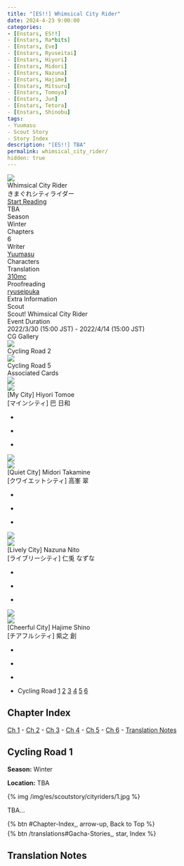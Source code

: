 ```yaml
---
title: "[ES!!] Whimsical City Rider"
date: 2024-4-23 9:00:00
categories:
- [Enstars, ES!!]
- [Enstars, Ra*bits]
- [Enstars, Eve]
- [Enstars, Ryuseitai]
- [Enstars, Hiyori]
- [Enstars, Midori]
- [Enstars, Nazuna]
- [Enstars, Hajime]
- [Enstars, Mitsuru]
- [Enstars, Tomoya]
- [Enstars, Jun]
- [Enstars, Tetora]
- [Enstars, Shinobu]
tags:
- Yuumasu
- Scout Story
- Story Index
description: "[ES!!] TBA"
permalink: whimsical_city_rider/
hidden: true
---
```

<div class="preview-wrapper reverse" style="--storyColor:#5ac189;--storyColor-rgb:90,193,137;--storyColor-h:147.4;--storyColor-s:45.4%;--storyColor-l:55.5%;">
    <div class="grid-wrapper">
        <div class="preview-background" style="background-image: url('/img/es/scoutstory/cityriders/hiyoribcgframe.jpg')"></div>
        <div class="preview-box">
            <div class="title-area">
                <div class="title-area__title">Whimsical City Rider</div>
                <div class="title-area__subtitle">きまぐれシティライダー</div>
                <div class="title-area__start"><a href="/whimsical_city_rider#Cycling-Road-1">Start Reading</a></div>
            </div>
            <div class="info-area">
                <div class="synopsis">
                    TBA
                </div>
                <div class="info">
                    <div class="info-item season">
                        <div class="label">
                            Season
                        </div>
                        <div class="value">
                            Winter
                        </div>
                    </div>
                    <div class="info-item chapters">
                        <div class="label">
                            Chapters
                        </div>
                        <div class="value">
                            6
                        </div>
                    </div>
                    <div class="info-item writer">
                        <div class="label">
                            Writer
                        </div>
                        <div class="value">
                            <a href="/tags/Yuumasu/">Yuumasu</a>
                        </div>
                    </div>
                    <div class="info-item characters">
                        <div class="label">
                            Characters
                        </div>
                        <div class="value">
                        <a href="/categories/Enstars/Hiyori" character="Hiyori"></a>
                        <a href="/categories/Enstars/Midori" character="Midori"></a>
                        <a href="/categories/Enstars/Nazuna" character="Nazuna"></a>
                        <a href="/categories/Enstars/Hajime" character="Hajime"></a>
                        <a href="/categories/Enstars/Tomoya" character="Tomoya"></a>
                        <a href="/categories/Enstars/Mitsuru" character="Mitsuru"></a>
                        <a href="/categories/Enstars/Jun" character="Jun"></a>
                        <a href="/categories/Enstars/Tetora" character="Tetora"></a>
                        <a href="/categories/Enstars/Shinobu" character="Shinobu"></a>
                        </div>
                    </div>
                    <div class="info-item tl">
                        <div class="label">
                            Translation
                        </div>
                        <div class="value">
                            <a href="/about">310mc</a>
                        </div>
                    </div>
                    <div class="info-item pr">
                        <div class="label">
                            Proofreading
                        </div>
                        <div class="value">
                            <a href="https://ryuseipuka.notion.site/proofed-by-ryuseipuka-020757643ea94baabea5e7d21f325a8b" target="_blank">ryuseipuka</a>
                        </div>
                    </div>
                </div>
            </div>
        </div>
    </div>
</div>

<!-- more -->

<style>
    .preview-wrapper {
        display: none;
    }
    @media (max-width: 567px) {
        .post-block {
            padding: 5px 10px 8px !important;
        }
    }
</style>
<div class="story-wrapper" style="--storyColor:#5ac189;--storyColor-rgb:90,193,137;--storyColor-h:147.4;--storyColor-s:45.4%;--storyColor-l:55.5%;">
    <div class="grid-wrapper">
        <div class="story-background" style="background: top/cover url(/img/es/scoutstory/cityriders/hiyoriorigcg.jpg)"></div>
        <div class="story-box">
            <div class="story-cover">
                <div><img src="/img/es/scoutstory/cityriders/hiyoribcgframe.jpg"></div>
            </div>
            <div class="title-area">
                <div class="title-area__title">Whimsical City Rider</div>
                <div class="title-area__subtitle">きまぐれシティライダー</div>
                <div class="title-area__start">
                    <a href="#Cycling-Road-1">Start Reading</a>
                </div>
            </div>
            <div class="info-area">
                <div class="synopsis">
                    TBA <!--地方ロケの思い出話をしていた日和たち。ロケ先でも出会った農家の野菜が豊作により廃棄もあり得ると聞いた日和は自分が売ると言い出し…-->
                </div>
                <div class="info">
                    <div class="info-item season">
                        <div class="label">
                            Season
                        </div>
                        <div class="value">
                            Winter
                        </div>
                    </div>
                    <div class="info-item chapters">
                        <div class="label">
                            Chapters
                        </div>
                        <div class="value">
                            6
                        </div>
                    </div>
                    <div class="info-item writer">
                        <div class="label">
                            Writer
                        </div>
                        <div class="value">
                            <a href="/tags/Yuumasu/">Yuumasu</a>
                        </div>
                    </div>
                    <div class="info-item characters">
                        <div class="label">
                            Characters
                        </div>
                        <div class="value">
                        <a href="/categories/Enstars/Hiyori" character="Hiyori"></a>
                        <a href="/categories/Enstars/Midori" character="Midori"></a>
                        <a href="/categories/Enstars/Nazuna" character="Nazuna"></a>
                        <a href="/categories/Enstars/Hajime" character="Hajime"></a>
                        <a href="/categories/Enstars/Tomoya" character="Tomoya"></a>
                        <a href="/categories/Enstars/Mitsuru" character="Mitsuru"></a>
                        <a href="/categories/Enstars/Jun" character="Jun"></a>
                        <a href="/categories/Enstars/Tetora" character="Tetora"></a>
                        <a href="/categories/Enstars/Shinobu" character="Shinobu"></a>
                        </div>
                    </div>
                    <div class="info-item tl">
                        <div class="label">
                            Translation
                        </div>
                        <div class="value">
                          <a href="/about">310mc</a>
                        </div>
                    </div>
                    <div class="info-item pr">
                        <div class="label">
                            Proofreading
                        </div>
                        <div class="value">
                            <a href="https://ryuseipuka.notion.site/proofed-by-ryuseipuka-020757643ea94baabea5e7d21f325a8b" target="_blank">ryuseipuka</a>
                        </div>
                    </div>
                </div>
                <div class="extra-area">
                    <div class="tab-header">
                        <div class="tab-header__name">Extra Information</div>
                    </div>
                    <div class="tab-content">
                        <div class="tab-item">
                            <div class="label">
                                Scout
                            </div>
                            <div class="value">
                                Scout! Whimsical City Rider
                            </div>
                        </div>
                        <div class="tab-item">
                            <div class="label">
                                Event Duration
                            </div>
                            <div class="value">
                                2022/3/30 (15:00 JST) - 2022/4/14 (15:00 JST)
                            </div>
                        </div>
                    </div>
                </div>
                <div class="cg-gallery">
                    <div class="tab-header">
                        <div class="tab-header__name">CG Gallery</div>
                    </div>
                    <div class="tab-content">
                        <div class="gallery">
                            <div class="gallery-item">
                                <div class="image">
                                    <img src="/img/es/scoutstory/cityriders/midoriorigcg.jpg">
                                </div>
                                <div class="caption">
                                    Cycling Road 2
                                </div>
                            </div>
                            <div class="gallery-item">
                                <div class="image">
                                    <img src="/img/es/scoutstory/cityriders/hiyoriorigcg.jpg">
                                </div>
                                <div class="caption">
                                    Cycling Road 5
                                </div>
                            </div>
                        </div>
                    </div>
                </div>
                <div class="story-cards">
                    <div class="tab-header">
                        <div class="tab-header__name">Associated Cards</div>
                    </div>
                    <div class="tab-content">
                        <div class="cards">
                            <div class="cards-item">
                                <div class="image">
                                    <div class="single unbloomed">
                                        <img src="/img/es/scoutstory/cityriders/hiyoriframe_300px.jpg">
                                    </div>
                                    <div class="single bloomed">
                                        <img src="/img/es/scoutstory/cityriders/hiyoribcgframe_300px.jpg">
                                    </div>
                                    <div class="quotes__wrapper">
                                        <div class="quotes">
                                            <div class="unbloomed"><!--TBA--></div>
                                            <div class="bloomed"><!--TBA--></div>
                                        </div>
                                    </div>
                                </div>
                                <div class="lightbox">
                                    <div class="card__name">[My City] Hiyori Tomoe</div>
                                    <div class="card__jp">[マインシティ] 巴 日和</div>
                                    <div class="skills">
                                        <ul>
                                            <li id="center">
                                                <div class="name"><!--TBA--></div>
                                                <div class="desc"></div>
                                            </li>
                                            <li id="live">
                                                <div class="name"><!--TBA--></div>
                                                <div class="desc"></div>
                                            </li>
                                            <li id="lesson">
                                                <div class="name"><!--TBA--></div>
                                                <div class="desc"></div>
                                            </li>
                                        </ul>
                                    </div>
                                </div>
                            </div>
                            <div class="cards-item">
                                <div class="image">
                                    <div class="single unbloomed">
                                        <img src="/img/es/scoutstory/cityriders/midoriframe_300px.jpg">
                                    </div>
                                    <div class="single bloomed">
                                        <img src="/img/es/scoutstory/cityriders/midoribcgframe_300px.jpg">
                                    </div>
                                    <div class="quotes__wrapper">
                                        <div class="quotes">
                                            <div class="unbloomed"><!--TBA--></div>
                                            <div class="bloomed"><!--TBA--></div>
                                        </div>
                                    </div>
                                </div>
                                <div class="lightbox">
                                    <div class="card__name">[Quiet City] Midori Takamine</div>
                                    <div class="card__jp">[クワイエットシティ] 高峯 翠</div>
                                    <div class="skills">
                                        <ul>
                                            <li id="center">
                                                <div class="name"><!--TBA--></div>
                                                <div class="desc"></div>
                                            </li>
                                            <li id="live">
                                                <div class="name"><!--TBA--></div>
                                                <div class="desc"></div>
                                            </li>
                                            <li id="lesson">
                                                <div class="name"><!--TBA--></div>
                                                <div class="desc"></div>
                                            </li>
                                        </ul>
                                    </div>
                                </div>
                            </div>
                            <div class="cards-item">
                                <div class="image">
                                    <div class="single unbloomed">
                                        <img src="/img/es/scoutstory/cityriders/nazunaframe_300px.jpg">
                                    </div>
                                    <div class="single bloomed">
                                        <img src="/img/es/scoutstory/cityriders/nazunabcgframe_300px.jpg">
                                    </div>
                                    <div class="quotes__wrapper">
                                        <div class="quotes">
                                            <div class="unbloomed"><!--TBA--></div>
                                            <div class="bloomed"><!--TBA--></div>
                                        </div>
                                    </div>
                                </div>
                                <div class="lightbox">
                                    <div class="card__name">[Lively City] Nazuna Nito</div>
                                    <div class="card__jp">[ライブリーシティ] 仁兎 なずな</div>
                                    <div class="skills">
                                        <ul>
                                            <li id="center">
                                                <div class="name"><!--TBA--></div>
                                                <div class="desc"></div>
                                            </li>
                                            <li id="live">
                                                <div class="name"><!--TBA--></div>
                                                <div class="desc"></div>
                                            </li>
                                            <li id="lesson">
                                                <div class="name"><!--TBA--></div>
                                                <div class="desc"></div>
                                            </li>
                                        </ul>
                                    </div>
                                </div>
                            </div>
                            <div class="cards-item">
                                <div class="image">
                                    <div class="single unbloomed">
                                        <img src="/img/es/scoutstory/cityriders/hajimeframe_300px.jpg">
                                    </div>
                                    <div class="single bloomed">
                                        <img src="/img/es/scoutstory/cityriders/hajimebcgframe_300px.jpg">
                                    </div>
                                    <div class="quotes__wrapper">
                                        <div class="quotes">
                                            <div class="unbloomed"><!--TBA--></div>
                                            <div class="bloomed"><!--TBA--></div>
                                        </div>
                                    </div>
                                </div>
                                <div class="lightbox">
                                    <div class="card__name">[Cheerful City] Hajime Shino</div>
                                    <div class="card__jp">[チアフルシティ] 紫之 創</div>
                                    <div class="skills">
                                        <ul>
                                            <li id="center">
                                                <div class="name"><!--TBA--></div>
                                                <div class="desc"></div>
                                            </li>
                                            <li id="live">
                                                <div class="name"><!--TBA--></div>
                                                <div class="desc"></div>
                                            </li>
                                            <li id="lesson">
                                                <div class="name"><!--TBA--></div>
                                                <div class="desc"></div>
                                            </li>
                                        </ul>
                                    </div>
                                </div>
                            </div>
                        </div>
                    </div>
                </div>
            </div>
            <div class="chapter-area">
                <div class="chapters">
                    <ul>
                        <li>
                            <span>Cycling Road</span>
                            <a href="#Cycling-Road-1" id="">1</a>
                            <a href="#Cycling-Road-2" id="">2</a>
                            <a href="#Cycling-Road-3" id="">3</a>
                            <a href="#Cycling-Road-4" id="">4</a>
                            <a href="#Cycling-Road-5" id="">5</a>
                            <a href="#Cycling-Road-6" id="">6</a>
                        </li>
                    </ul>
                </div>
            </div>
        </div>
    </div>
</div>

## Chapter Index
<a href="#Cycling-Road-1">Ch 1</a> - <a href="#Cycling-Road-2">Ch 2</a> - <a href="#Cycling-Road-3">Ch 3</a> - <a href="#Cycling-Road-4">Ch 4</a> - <a href="#Cycling-Road-5">Ch 5</a> - <a href="#Cycling-Road-6">Ch 6</a> - <a href="#Translation-Notes">Translation Notes</a>

## Cycling Road 1

<div class="msr-season winter">
    <p><span><b>Season:</b> Winter</span></p>
</div>

<div class="msr-location">
    <p><span><b>Location:</b> TBA</span></p>
</div>

{% img /img/es/scoutstory/cityriders/1.jpg %}

<div class="msr-narration">
    <p>TBA…</p>
</div>

<div toc>
<div style="margin-bottom:5px">{% btn #Chapter-Index,, arrow-up, Back to Top %}</div>
{% btn /translations#Gacha-Stories,, star, Index %}</div>

## Translation Notes
